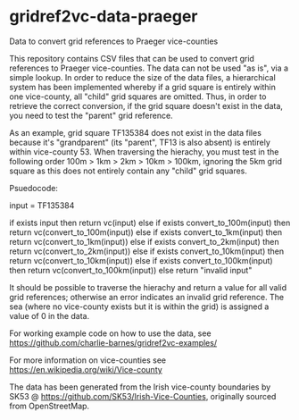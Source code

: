 # gridref2vc-data-praeger

Data to convert grid references to Praeger vice-counties

This repository contains CSV files that can be used to convert grid references to Praeger vice-counties. The data can not be used "as is", via a simple lookup. In order to reduce the size of the data files, a hierarchical system has been implemented whereby if a grid square is entirely within one vice-county, all "child" grid squares are omitted. Thus, in order to retrieve the correct conversion, if the grid square doesn't exist in the data, you need to test the "parent" grid reference.

As an example, grid square TF135384 does not exist in the data files because it's "grandparent" (its "parent", TF13 is also absent) is entirely within vice-county 53. When traversing the hierachy, you must test in the following order 100m > 1km > 2km > 10km > 100km, ignoring the 5km grid square as this does not entirely contain any "child" grid squares.

Psuedocode:

input = TF135384

if exists input then
  return vc(input)
else
  if exists convert_to_100m(input) then
    return vc(convert_to_100m(input))
  else
    if exists convert_to_1km(input) then
      return vc(convert_to_1km(input))
    else
      if exists convert_to_2km(input) then
        return vc(convert_to_2km(input))
      else
        if exists convert_to_10km(input) then
          return vc(convert_to_10km(input))
        else
          if exists convert_to_100km(input) then
            return vc(convert_to_100km(input))
          else
            return "invalid input"
            
It should be possible to traverse the hierachy and return a value for all valid grid references; otherwise an error indicates an invalid grid reference. The sea (where no vice-county exists but it is within the grid) is assigned a value of 0 in the data.

For working example code on how to use the data, see https://github.com/charlie-barnes/gridref2vc-examples/

For more information on vice-counties see https://en.wikipedia.org/wiki/Vice-county

The data has been generated from the Irish vice-county boundaries by SK53 @ https://github.com/SK53/Irish-Vice-Counties,  originally sourced from OpenStreetMap.
